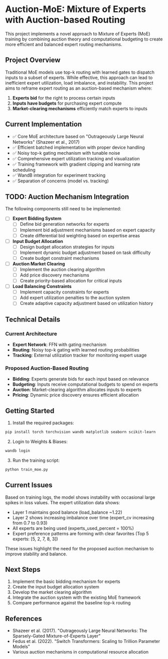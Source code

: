 # Auction-MoE: Mixture of Experts with Auction-based Routing

This project implements a novel approach to Mixture of Experts (MoE) training by combining auction theory and computational budgeting to create more efficient and balanced expert routing mechanisms.

## Project Overview

Traditional MoE models use top-k routing with learned gates to dispatch inputs to a subset of experts. While effective, this approach can lead to inefficient expert utilization, load imbalance, and instability. This project aims to reframe expert routing as an auction-based mechanism where:

1. **Experts bid** for the right to process certain inputs
2. **Inputs have budgets** for purchasing expert compute
3. **Market-clearing mechanisms** efficiently match experts to inputs

## Current Implementation

- ✅ Core MoE architecture based on "Outrageously Large Neural Networks" (Shazeer et al., 2017)
- ✅ Efficient batched implementation with proper device handling
- ✅ Noisy top-k gating mechanism with tunable noise
- ✅ Comprehensive expert utilization tracking and visualization
- ✅ Training framework with gradient clipping and learning rate scheduling
- ✅ WandB integration for experiment tracking
- ✅ Separation of concerns (model vs. tracking)

## TODO: Auction Mechanism Integration

The following components still need to be implemented:

- [ ] **Expert Bidding System**
  - [ ] Define bid generation networks for experts
  - [ ] Implement bid adjustment mechanisms based on expert capacity
  - [ ] Create differential bid weighting based on expertise areas

- [ ] **Input Budget Allocation**
  - [ ] Design budget allocation strategies for inputs
  - [ ] Implement dynamic budget adjustment based on task difficulty
  - [ ] Create budget constraint mechanisms

- [ ] **Auction Market Clearing**
  - [ ] Implement the auction clearing algorithm
  - [ ] Add price discovery mechanisms
  - [ ] Create priority-based allocation for critical inputs

- [ ] **Load Balancing Constraints**
  - [ ] Implement capacity constraints for experts
  - [ ] Add expert utilization penalties to the auction system
  - [ ] Create adaptive capacity adjustment based on utilization history

## Technical Details

### Current Architecture

- **Expert Network**: FFN with gating mechanism
- **Routing**: Noisy top-k gating with learned routing probabilities
- **Tracking**: External utilization tracker for monitoring expert usage

### Proposed Auction-Based Routing

- **Bidding**: Experts generate bids for each input based on relevance
- **Budgeting**: Inputs receive computational budgets to spend on experts
- **Auction**: Market-clearing algorithm allocates inputs to experts
- **Pricing**: Dynamic price discovery ensures efficient allocation

## Getting Started

1. Install the required packages:
```bash
pip install torch torchvision wandb matplotlib seaborn scikit-learn
```

2. Login to Weights & Biases:
```bash
wandb login
```

3. Run the training script:
```bash
python train_moe.py
```

## Current Issues

Based on training logs, the model shows instability with occasional large spikes in loss values. The expert utilization data shows:

- Layer 1 maintains good balance (load_balance ~1.22)
- Layer 2 shows increasing imbalance over time (expert_cv increasing from 0.7 to 0.93)
- All experts are being used (experts_used_percent = 100%)
- Expert preference patterns are forming with clear favorites (Top 5 experts: [5, 2, 7, 8, 3])

These issues highlight the need for the proposed auction mechanism to improve stability and balance.

## Next Steps

1. Implement the basic bidding mechanism for experts
2. Create the input budget allocation system
3. Develop the market clearing algorithm
4. Integrate the auction system with the existing MoE framework
5. Compare performance against the baseline top-k routing

## References

- Shazeer et al. (2017). "Outrageously Large Neural Networks: The Sparsely-Gated Mixture-of-Experts Layer"
- Fedus et al. (2022). "Switch Transformers: Scaling to Trillion Parameter Models"
- Various auction mechanisms in computational resource allocation